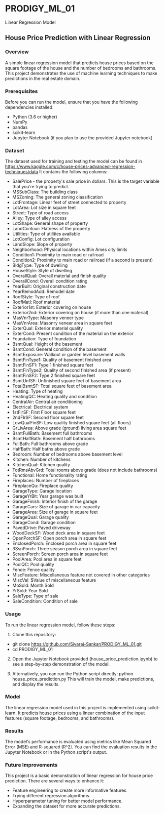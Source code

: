 # PRODIGY_ML_01
Linear Regression Model

## House Price Prediction with Linear Regression
### Overview
A simple linear regression model that predicts house prices based on the square footage of the house and the number of bedrooms and bathrooms. This project demonstrates the use of machine learning techniques to make predictions in the real estate domain.

### Prerequisites
Before you can run the model, ensure that you have the following dependencies installed:

* Python (3.6 or higher)
* NumPy
* pandas
* scikit-learn
* Jupyter Notebook (if you plan to use the provided Jupyter notebook)

### Dataset
The dataset used for training and testing the model can be found in 
https://www.kaggle.com/c/house-prices-advanced-regression-techniques/data
It contains the following columns:

* SalePrice - the property's sale price in dollars. This is the target variable that you're trying to predict.
* MSSubClass: The building class
* MSZoning: The general zoning classification
* LotFrontage: Linear feet of street connected to property
* LotArea: Lot size in square feet
* Street: Type of road access
* Alley: Type of alley access
* LotShape: General shape of property
* LandContour: Flatness of the property
* Utilities: Type of utilities available
* LotConfig: Lot configuration
* LandSlope: Slope of property
* Neighborhood: Physical locations within Ames city limits
* Condition1: Proximity to main road or railroad
* Condition2: Proximity to main road or railroad (if a second is present)
* BldgType: Type of dwelling
* HouseStyle: Style of dwelling
* OverallQual: Overall material and finish quality
* OverallCond: Overall condition rating
* YearBuilt: Original construction date
* YearRemodAdd: Remodel date
* RoofStyle: Type of roof
* RoofMatl: Roof material
* Exterior1st: Exterior covering on house
* Exterior2nd: Exterior covering on house (if more than one material)
* MasVnrType: Masonry veneer type
* MasVnrArea: Masonry veneer area in square feet
* ExterQual: Exterior material quality
* ExterCond: Present condition of the material on the exterior
* Foundation: Type of foundation
* BsmtQual: Height of the basement
* BsmtCond: General condition of the basement
* BsmtExposure: Walkout or garden level basement walls
* BsmtFinType1: Quality of basement finished area
* BsmtFinSF1: Type 1 finished square feet
* BsmtFinType2: Quality of second finished area (if present)
* BsmtFinSF2: Type 2 finished square feet
* BsmtUnfSF: Unfinished square feet of basement area
* TotalBsmtSF: Total square feet of basement area
* Heating: Type of heating
* HeatingQC: Heating quality and condition
* CentralAir: Central air conditioning
* Electrical: Electrical system
* 1stFlrSF: First Floor square feet
* 2ndFlrSF: Second floor square feet
* LowQualFinSF: Low quality finished square feet (all floors)
* GrLivArea: Above grade (ground) living area square feet
* BsmtFullBath: Basement full bathrooms
* BsmtHalfBath: Basement half bathrooms
* FullBath: Full bathrooms above grade
* HalfBath: Half baths above grade
* Bedroom: Number of bedrooms above basement level
* Kitchen: Number of kitchens
* KitchenQual: Kitchen quality
* TotRmsAbvGrd: Total rooms above grade (does not include bathrooms)
* Functional: Home functionality rating
* Fireplaces: Number of fireplaces
* FireplaceQu: Fireplace quality
* GarageType: Garage location
* GarageYrBlt: Year garage was built
* GarageFinish: Interior finish of the garage
* GarageCars: Size of garage in car capacity
* GarageArea: Size of garage in square feet
* GarageQual: Garage quality
* GarageCond: Garage condition
* PavedDrive: Paved driveway
* WoodDeckSF: Wood deck area in square feet
* OpenPorchSF: Open porch area in square feet
* EnclosedPorch: Enclosed porch area in square feet
* 3SsnPorch: Three season porch area in square feet
* ScreenPorch: Screen porch area in square feet
* PoolArea: Pool area in square feet
* PoolQC: Pool quality
* Fence: Fence quality
* MiscFeature: Miscellaneous feature not covered in other categories
* MiscVal: $Value of miscellaneous feature
* MoSold: Month Sold
* YrSold: Year Sold
* SaleType: Type of sale
* SaleCondition: Condition of sale
  
### Usage
To run the linear regression model, follow these steps:

1. Clone this repository:
- git clone https://github.com/Sivaraj-Sankar/PRODIGY_ML_01.git
- cd PRODIGY_ML_01

2. Open the Jupyter Notebook provided (house_price_prediction.ipynb) to see a step-by-step demonstration of the model.

3. Alternatively, you can run the Python script directly:
python house_price_prediction.py
This will train the model, make predictions, and display the results.

### Model
The linear regression model used in this project is implemented using scikit-learn. It predicts house prices using a linear combination of the input features (square footage, bedrooms, and bathrooms).

### Results
The model's performance is evaluated using metrics like Mean Squared Error (MSE) and R-squared (R^2). You can find the evaluation results in the Jupyter Notebook or in the Python script's output.

### Future Improvements
This project is a basic demonstration of linear regression for house price prediction. There are several ways to enhance it:

- Feature engineering to create more informative features.
- Trying different regression algorithms.
- Hyperparameter tuning for better model performance.
- Expanding the dataset for more accurate predictions.
